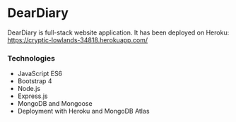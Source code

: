 # DearDiary
DearDiary is full-stack website application.
It has been deployed on Heroku: https://cryptic-lowlands-34818.herokuapp.com/

### Technologies
- JavaScript ES6
- Bootstrap 4
- Node.js
- Express.js
- MongoDB and Mongoose
- Deployment with Heroku and MongoDB Atlas
